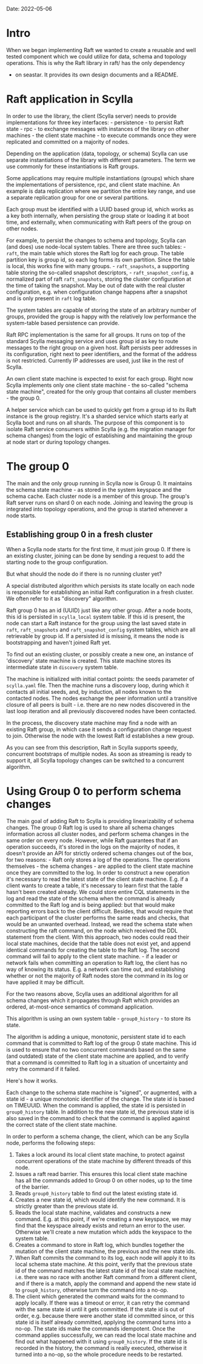 Date: 2022-05-06

# Intro

When we began implementing Raft we wanted to create a reusable and
well tested component which we could utilize for data, schema and topology
operations. This is why the Raft library in raft/ has the only dependency
- on seastar. It provides its own design documents and a README.

# Raft application in Scylla

In order to use the library, the client (Scylla server) needs to
provide implementations for three key interfaces:
    - persistence - to persist Raft state
    - rpc - to exchange messages with instances of the library
      on other machines
    - the client state machine - to execute commands once
    they were replicated and committed on a majority of nodes.

Depending on the application (data, topology, or schema) Scylla can use
separate instantiations of the library with different parameters.
The term we use commonly for these instantiations is Raft groups.

Some applications may require multiple instantiations (groups) which share
the implementations of persistence, rpc, and client state machine. An
example is data replication where we partition the entire key range,
and use a separate replication group for one or several partitions.

Each group must be identified with a UUID based group id, which
works as a key both internally, when persisting the group state
or loading it at boot time, and externally, when communicating
with Raft peers of the group on other nodes.

For example, to persist the changes to schema and topology, Scylla
can (and does) use node-local system tables.
There are three such tables:
    - `raft`, the main table which stores the Raft log for each
       group. The table partition key is group id, so each log
       forms its own partition. Since the table is local, this
       works fine with many groups.
    - `raft_snapshots`, a supporting table storing the so-called
       snapshot descriptors,
    - `raft_snapshot_config`, a normalized part of raft
       `raft_snapshots`, storing the cluster configuration
       at the time of taking the snapshot. May be out of date with
       the real cluster configuration, e.g. when configuration
       change happens after a snapshot and is only present  in
       `raft` log table.

The system tables are capable of storing the state of an arbitrary
number of groups, provided the group is happy with the relatively
low performance the system-table based persistence can provide.

Raft RPC implementation is the same for all groups. It runs on top
of the standard Scylla messaging service and uses group id as key
to route messages to the right group on a given host.
Raft persists peer addresses in its configuration, right next to
peer identifiers, and the format of the address is not restricted.
Currently IP addresses are used, just like in the rest of Scylla.

An own client state machine is expected to exist for each group. Right
now Scylla implements only one client state machine - the so-called
"schema state machine", created for the only group that contains
all cluster members - the group 0.

A helper service which can be used to quickly get from a group id
to its Raft instance is the group registry. It's
a sharded service which starts early at Scylla boot
and runs on all shards. The purpose of this component is to
isolate Raft service consumers within Scylla (e.g. the migration
manager for schema changes) from the logic of establishing and
maintaining the group at node start or during topology changes.

# The group 0

The main and the only group running in Scylla now is Group 0. It
maintains the schema state machine - as stored in the system
keyspace and the schema cache. Each cluster node is a member of
this group. The group's Raft server runs on shard 0 on each node.
Joining and leaving the group is integrated into topology
operations, and the group is started whenever a node starts.

## Establishing group 0 in a fresh cluster

When a Scylla node starts for the first time, it must join
group 0. If there is an existing cluster, joining can be done by
sending a request to add the starting node to the group
configuration.

But what should the node do if there is no running cluster yet?

A special distributed algorithm which persists its state locally
on each node is responsible for establishing an initial Raft
configuration in a fresh cluster. We often refer to it as
"discovery" algorithm.

Raft group 0 has an id (UUID) just like any other group. After a
node boots, this id is persisted in `scylla_local` system table.
If this id is present, the node can start a Raft instance for
the group using the last saved state in `raft`, `raft_snapshots`
and `raft_snapshot_config` system tables, which are all retrievable
by group id.
If a persisted id is missing, it means the node is bootstrapping
and haven't joined Raft yet.

To find out an existing cluster, or possibly create a new one,
an instance of 'discovery' state machine is created. This state
machine stores its intermediate state in `discovery` system table.

The machine is initialized with initial contact points: the seeds
parameter of `scylla.yaml` file. Then the machine runs a discovery
loop, during which it contacts all initial seeds, and, by
induction, all nodes known to the contacted nodes. The nodes
exchange the peer information until a transitive closure of all
peers is built - i.e. there are no new nodes discovered in the
last loop iteration and all previously discovered nodes have been
contacted.

In the process, the discovery state machine may find a node
with an existing Raft group, in which case it sends a configuration
change request to join. Otherwise the node with the lowest Raft id
establishes a new group.

As you can see from this description, Raft in Scylla supports
speedy, concurrent bootstraps of multiple nodes. As soon as
streaming is ready to support it, all Scylla topology changes
can be switched to a concurrent algorithm.

# Using Group 0 to perform schema changes

The main goal of adding Raft to Scylla is providing linearizability
of schema changes. The group 0 Raft log is used to share all schema
changes information across all cluster nodes, and perform schema changes
in the same order on every node. However, while Raft guarantees
that if an operation succeeds, it's stored in the logs on the
majority of nodes, it doesn't provide an API for strictly ordered
schema changes out of the box, for two reasons:
    - Raft only stores a log of the operations. The operations
      themselves - the schema changes - are applied to the client
      state machine once they are committed to the log. In order
      to construct a new operation it's necessary to read the
      latest state of the client state machine.
      E.g. if a client wants to create a table, it's necessary to
      learn first that the table hasn't been created already. We
      could store entire CQL statements in the log and read
      the state of the schema when the command is already committed
      to the Raft log and is being applied: but that would make
      reporting errors back to the client difficult. Besides, that
      would require that each participant of the cluster performs
      the same reads and checks, that would be an unwanted
      overhead.
      Instead, we read the schema state when constructing the raft
      command, on the node which received the DDL statement from
      the client. With this approach, two nodes could read their
      local state machines, decide that the table does not exist
      yet, and append identical commands for creating the table to
      the Raft log. The second command will fail to apply to the
      client state machine.
    - if a leader or network fails when committing an operation to
      Raft log, the client has no way of knowing its status. E.g. a
      network can time out, and establishing whether or not the
      majority of Raft nodes store the command in its log or have applied it
      may be difficult.

For the two reasons above, Scylla uses an additional
algorithm for all schema changes which it propagates through Raft
which provides an ordered, at-most-once semantics of command
application.

This algorithm is using an own system table - `group0_history` - to
store its state.

The algorithm is adding a unique, monotonic, persistent state id
to each command that is committed to Raft log of the group 0 state
machine. This id is used
to ensure that no two concurrent commands based on the same (and
outdated) state of the client state machine are applied, and to
verify that a command is committed to Raft log in a situation of
uncertainty and retry the command if it failed.

Here's how it works.

Each change to the schema state machine is "signed", or augmented, with a
state id - a unique monotonic identifier of the change. The state
id is based on TIMEUUID. When the command is applied, the state id is
persisted in `group0_history` table. In addition to the new state id,
the previous state id is also saved in the command to check that
the command is applied against the correct state of the client
state machine.

In order to perform a schema change, the client, which can be any Scylla
node, performs the following steps:

1. Takes a lock around its local client state machine, to protect against
   concurrent operations of the state machine by different threads of
   this node.
1. Issues a raft read barrier. This ensures this local client
   state machine has all the commands added to Group 0 on other
   nodes, up to the time of the barrier.
1. Reads `group0_history` table to find out the latest existing state id.
1. Creates a new state id, which would identify the new command. It
   is strictly greater than the previous state id.
1. Reads the local state machine, validates and constructs a new command.
   E.g. at this point, if we're creating a new keyspace, we may find
   that the keyspace already exists and return an error to the user.
   Otherwise we'll create a new mutation which adds the keyspace
   to the system table.
1. Creates a command to store in Raft log, which bundles together
   the mutation of the client state machine, the previous and the new
   state ids.
1. When Raft commits the command to its log, each node will apply it
   to its local schema state machine. At this point, verify that
   the previous state id of the command matches the latest state
   id of the local state machine, i.e. there was no race with another
   Raft command from a different client, and if there is a match,
   apply the command and append the new state id to `group0_history`,
   otherwise turn the command into a no-op.
1. The client which generated the command waits for the
   command to apply locally. If there was a timeout or error,
   it can retry the command with the same state id until it gets
   committed. If the state id is out of order, e.g. because there
   were another state id committed since, or this state id is
   itself already committed, applying the command turns into a
   no-op. The state ids make the commands idempotent.
   Once the command applies successfully, we can read the local
   state machine and find out what happened with it using
   `group0_history`. If the state id is recorded in the history,
   the command is really executed, otherwise it turned into a no-op,
   so the whole procedure needs to be restarted.
